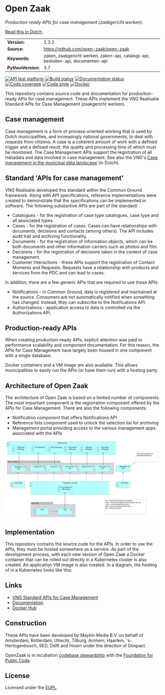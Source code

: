 # Open Zaak

*Production-ready APIs for case management (zaakgericht werken).*

[Read this in Dutch](readme.rst).

| | | |
|-|-|-|
| **Version:** | 1.3.2 |
| **Source:** | https://github.com/open-zaak/open-zaak |
| **Keywords:** | zaken, zaakgericht werken, zaken-api, catalogi-api, besluiten-api, documenten-api |
| **PythonVersion:** | 3.7 |

[![API test platform](https://shields.api-test.nl/endpoint.svg?url=https%3A//api-test.nl/api/v1/provider-latest-badge/14bc91f7-7d8b-4bba-a020-a6c316655e65/)](https://api-test.nl/server/1/224fd5be-bc64-4d55-a190-454bee3cc8e3/14bc91f7-7d8b-4bba-a020-a6c316655e65/latest/)
[![Build status](https://travis-ci.org/open-zaak/open-zaak.svg?branch=master)](https://travis-ci.org/open-zaak/open-zaak)
[![Documentation status](https://travis-ci.org/open-zaak/open-zaak.svg?branch=master)](https://open-zaak.readthedocs.io/en/latest/?badge=latest)
[![Code coverage](https://codecov.io/github/open-zaak/open-zaak/branch/master/graphs/badge.svg?branch=master)](https://codecov.io/gh/open-zaak/open-zaak)
[![Code style](https://img.shields.io/badge/code%20style-black-000000.svg)](https://github.com/psf/black)
[![Docker](https://images.microbadger.com/badges/image/openzaak/open-zaak.svg)](https://microbadger.com/images/openzaak/open-zaak)

This repository contains source code and documentation for production-ready APIs for case management. These APIs implement the VNG Realisatie Standard APIs for Case Management (zaakgericht werken).

## Case management

Case management is a form of process-oriented working that is used by Dutch municipalities, and increasingly national governments, to deal with requests from citizens. A case is a coherent amount of work with a defined trigger and a defined result, the quality and processing time of which must be monitored. The Case Management APIs support the registration of all metadata and data involved in case management. See also the VNG's [Case management in the municipal data landscape](https://www.gemmaonline.nl/images/gemmaonline/f/f6/20190620_-_Zaakgericht_werken_in_het_Gemeentelijk_Gegevenslandschap_v101.pdf) (in Dutch).

## Standard 'APIs for case management'

VNG Realisatie developed this standard within the Common Ground framework. Along with API specifications, reference implementations were created to demonstrate that the specifications can be implemented in software. The following substantive APIs are part of the standard:

- Catalogues - for the registration of case type catalogues, case type and all associated types.
- Cases - for the registration of cases. Cases can have relationships with documents, decisions and contacts (among others). The API includes audit trail and archiving functionality.
- Documents - for the registration of information objects, which can be both documents and other information carriers such as photos and film.
- Decisions - for the registration of decisions taken in the context of case management.
- Customer Interactions - these APIs support the registration of Contact Moments and Requests. Requests have a relationship with products and services from the PDC and can lead to cases.

In addition, there are a few generic APIs that are required to use these APIs:

- Notifications - in Common Ground, data is registered and maintained at the source. Consumers are not automatically notified when something has changed. Instead, they can subscribe to the Notifications API.
- Authorizations - application access to data is controlled via the Authorizations API.

## Production-ready APIs

When creating production-ready APIs, explicit attention was paid to performance scalability and component documentation. For this reason, the APIs for Case Management have largely been housed in one component with a single database.

Docker containers and a VM image are also available. This allows municipalities to easily run the APIs (or have them run) with a hosting party.

## Architecture of Open Zaak

The architecture of Open Zaak is based on a limited number of components. The most important component is the registration component offered by the APIs for Case Management. There are also the following components:

- Notification component that offers Notifications API
- Reference lists component used to unlock the selection list for archiving
- Management portal providing access to the various management apps associated with the APIs

![Overview of Open Zaak components](docs/introduction/_assets/architecture.png)

## Implementation

This repository contains the source code for the APIs. In order to use the APIs, they must be hosted somewhere as a service. As part of the development process, with each new version of Open Zaak a Docker container that can be rolled out directly in a Kubernetes cluster is also created. An application VM image is also created. In a diagram, the hosting of in a Kubernetes looks like this:

## Links

- [VNG Standard APIs for Case Management](https://github.com/VNG-Realisatie/gemma-zaken)
- [Documentation](https://open-zaak.readthedocs.io/en/latest/)
- [Docker Hub](https://hub.docker.com/u/openzaak)

## Construction

These APIs have been developed by Maykin Media B.V. on behalf of Amsterdam, Rotterdam, Utrecht, Tilburg, Arnhem, Haarlem, 's-Hertogenbosch, SED, Delft and Hoorn under the direction of Dimpact.

OpenZaak is in incubation [codebase stewardship](https://publiccode.net/codebase-stewardship/) with the [Foundation for Public Code](https://publiccode.net).

## License

Licensed under the [EUPL](LICENSE.md).
